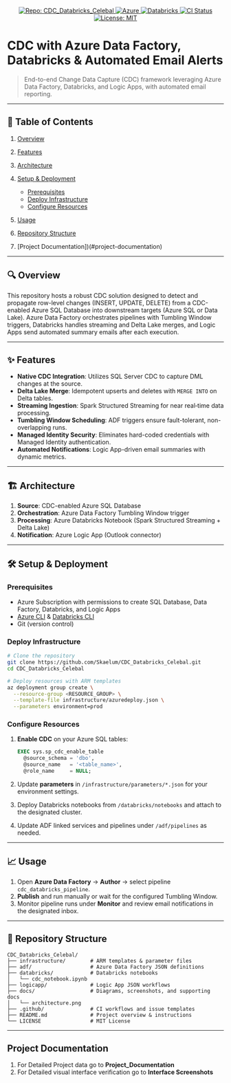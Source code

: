 <p align="center">
  <a href="https://github.com/Skaelum/CDC_Databricks_Celebal">
    <img src="https://img.shields.io/badge/Repo-CDC__Databricks__Celebal-blue.svg" alt="Repo: CDC_Databricks_Celebal" />
  </a>
  <a href="https://azure.microsoft.com/">
    <img src="https://img.shields.io/badge/Made%20with-Azure-blue.svg" alt="Azure" />
  </a>
  <a href="https://databricks.com/">
    <img src="https://img.shields.io/badge/Powered%20by-Databricks-orange.svg" alt="Databricks" />
  </a>
  <a href="https://github.com/Skaelum/CDC_Databricks_Celebal/actions/workflows/ci.yml">
    <img src="https://img.shields.io/github/actions/workflow/status/Skaelum/CDC_Databricks_Celebal/ci.yml?branch=main" alt="CI Status" />
  </a>
  <a href="https://github.com/Skaelum/CDC_Databricks_Celebal/blob/main/LICENSE">
    <img src="https://img.shields.io/badge/License-MIT-green.svg" alt="License: MIT" />
  </a>
</p>

# CDC with Azure Data Factory, Databricks & Automated Email Alerts

> End-to-end Change Data Capture (CDC) framework leveraging Azure Data Factory, Databricks, and Logic Apps, with automated email reporting.

---

## 🚀 Table of Contents

1. [Overview](#overview)
2. [Features](#features)
3. [Architecture](#architecture)
4. [Setup & Deployment](#setup--deployment)

   * [Prerequisites](#prerequisites)
   * [Deploy Infrastructure](#deploy-infrastructure)
   * [Configure Resources](#configure-resources)
5. [Usage](#usage)
6. [Repository Structure](#repository-structure)
7. [Project Documentation])(#project-documentation)


---

## 🔍 Overview

This repository hosts a robust CDC solution designed to detect and propagate row-level changes (INSERT, UPDATE, DELETE) from a CDC-enabled Azure SQL Database into downstream targets (Azure SQL or Data Lake). Azure Data Factory orchestrates pipelines with Tumbling Window triggers, Databricks handles streaming and Delta Lake merges, and Logic Apps send automated summary emails after each execution.

---

## ✨ Features

* **Native CDC Integration**: Utilizes SQL Server CDC to capture DML changes at the source.
* **Delta Lake Merge**: Idempotent upserts and deletes with `MERGE INTO` on Delta tables.
* **Streaming Ingestion**: Spark Structured Streaming for near real‑time data processing.
* **Tumbling Window Scheduling**: ADF triggers ensure fault-tolerant, non-overlapping runs.
* **Managed Identity Security**: Eliminates hard-coded credentials with Managed Identity authentication.
* **Automated Notifications**: Logic App-driven email summaries with dynamic metrics.

---

## 🏗️ Architecture

1. **Source**: CDC-enabled Azure SQL Database
2. **Orchestration**: Azure Data Factory Tumbling Window trigger
3. **Processing**: Azure Databricks Notebook (Spark Structured Streaming + Delta Lake)
4. **Notification**: Azure Logic App (Outlook connector)

---

## 🛠️ Setup & Deployment

### Prerequisites

* Azure Subscription with permissions to create SQL Database, Data Factory, Databricks, and Logic Apps
* [Azure CLI](https://docs.microsoft.com/cli/azure/overview) & [Databricks CLI](https://docs.databricks.com/dev-tools/cli/index.html)
* Git (version control)

### Deploy Infrastructure

```bash
# Clone the repository
git clone https://github.com/Skaelum/CDC_Databricks_Celebal.git
cd CDC_Databricks_Celebal

# Deploy resources with ARM templates
az deployment group create \
  --resource-group <RESOURCE_GROUP> \
  --template-file infrastructure/azuredeploy.json \
  --parameters environment=prod
```

### Configure Resources

1. **Enable CDC** on your Azure SQL tables:

   ```sql
   EXEC sys.sp_cdc_enable_table 
     @source_schema = 'dbo', 
     @source_name   = '<table_name>', 
     @role_name     = NULL;
   ```
2. Update **parameters** in `/infrastructure/parameters/*.json` for your environment settings.
3. Deploy Databricks notebooks from `/databricks/notebooks` and attach to the designated cluster.
4. Update ADF linked services and pipelines under `/adf/pipelines` as needed.

---

## 📈 Usage

1. Open **Azure Data Factory** → **Author** → select pipeline `cdc_databricks_pipeline`.
2. **Publish** and run manually or wait for the configured Tumbling Window.
3. Monitor pipeline runs under **Monitor** and review email notifications in the designated inbox.

---

## 📂 Repository Structure

```text
CDC_Databricks_Celebal/
├── infrastructure/        # ARM templates & parameter files
├── adf/                   # Azure Data Factory JSON definitions
├── databricks/            # Databricks notebooks
│   └── cdc_notebook.ipynb
├── logicapp/              # Logic App JSON workflows
├── docs/                  # Diagrams, screenshots, and supporting docs
│   └── architecture.png
├── .github/               # CI workflows and issue templates
├── README.md              # Project overview & instructions
└── LICENSE                # MIT License
```

---

## Project Documentation
1. For Detailed Project data go to **Project_Documentation**
2. For Detailed visual interface verification go to **Interface Screenshots**


